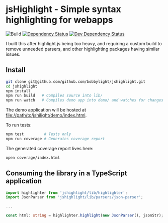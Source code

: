 # jsHighlight - Simple syntax highlighting for webapps
![Build](https://github.com/bobbylight/jshighlight/actions/workflows/build.yml/badge.svg)
[![Dependency Status](https://img.shields.io/david/bobbylight/jshighlight.svg)](https://david-dm.org/bobbylight/jshighlight)
[![Dev Dependency Status](https://img.shields.io/david/dev/bobbylight/jshighlight.svg)](https://david-dm.org/bobbylight/jshighlight?type=dev)

I built this after highlight.js being too heavy, and requiring a custom build to
remove unneeded parsers, and other highlighting packages having similar issues.

## Install

```sh
git clone git@github.com/github.com/bobbylight/jshighlight.git
cd jshighlight
npm install
npm run build   # Compiles source into lib/
npm run watch   # Compiles demo app into demo/ and watches for changes
```

The demo application will be hosted at [file://path/to/jshilight/demo/index.html]().

To run tests:
```sh
npm test         # Tests only
npm run coverage # Generates coverage report
```

The generated coverage report lives here:
```sh
open coverage/index.html
```

## Consuming the library in a TypeScript application
```typescript
import highlighter from 'jshighlight/lib/highlighter';
import JsonParser from 'jshighlight/lib/parsers/json-parser';

...

const html: string = highlighter.highlight(new JsonParser(), jsonStr);
```
